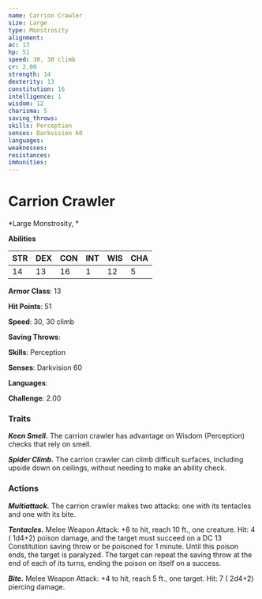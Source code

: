 ```yaml
---
name: Carrion Crawler
size: Large
type: Monstrosity
alignment: 
ac: 13
hp: 51
speed: 30, 30 climb
cr: 2.00
strength: 14
dexterity: 13
constitution: 16
intelligence: 1
wisdom: 12
charisma: 5
saving_throws: 
skills: Perception
senses: Darkvision 60
languages: 
weaknesses:
resistances:
immunities:
---
```


# Carrion Crawler

*Large Monstrosity, *

**Abilities**

| STR | DEX | CON | INT | WIS | CHA |
| --- | --- | --- | --- | --- | --- |
| 14 | 13 | 16 | 1 | 12 | 5 |

**Armor Class**: 13

**Hit Points**: 51

**Speed**: 30, 30 climb

**Saving Throws**: 

**Skills**: Perception

**Senses**: Darkvision 60

**Languages**: 

**Challenge**: 2.00


### Traits
***Keen Smell.*** The carrion crawler has advantage on Wisdom (Perception) checks that rely on smell.

***Spider Climb.*** The carrion crawler can climb difficult surfaces, including upside down on ceilings, without needing to make an ability check.


### Actions
***Multiattack.*** The carrion crawler makes two attacks: one with its tentacles and one with its bite.

***Tentacles.*** Melee Weapon Attack:  +8 to hit, reach 10 ft., one creature. Hit: 4 ( 1d4+2) poison damage, and the target must succeed on a DC 13 Constitution saving throw or be poisoned for 1 minute. Until this poison ends, the target is paralyzed. The target can repeat the saving throw at the end of each of its turns, ending the poison on itself on a success.

***Bite.*** Melee Weapon Attack:  +4 to hit, reach 5 ft., one target. Hit: 7 ( 2d4+2) piercing damage.

